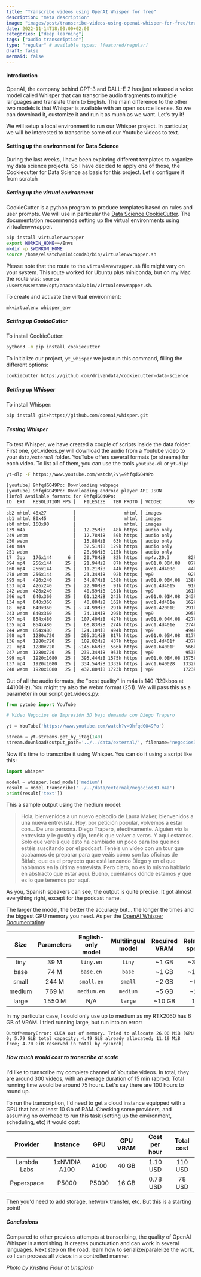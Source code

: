 ```yaml
---
title: "Transcribe videos using OpenAI Whisper for free"
description: "meta description"
image: "images/post/transcribe-videos-using-openai-whisper-for-free/transcribe-videos-using-openai-whisper-for-free.jpeg"
date: 2022-11-14T18:00:00+02:00
categories: ["deep learning"]
tags: ["audio transcription"]
type: "regular" # available types: [featured/regular]
draft: false
mermaid: false
---
```


#### Introduction

OpenAI, the company behind GPT-3 and DALL-E 2 has just released a voice model called Whisper that can transcribe audio fragments to multiple languages and translate them to English. The main difference to the other two models is that Whisper is available with an open source license. So we can download it, customize it and run it as much as we want. Let's try it!

We will setup a local environment to run our Whisper project. In particular, we will be interested to transcribe some of our Youtube videos to text.

#### Setting up the environment for Data Science

During the last weeks, I have been exploring different templates to organize my data science projects. So I have decided to apply one of those, the Cookiecutter for Data Science as basis for this project. Let's configure it from scratch

##### Setting up the virtual environment

CookieCutter is a python program to produce templates based on rules and user prompts. We will use in particular the [Data Science CookieCutter](https://github.com/drivendata/cookiecutter-data-science). The documentation recommends setting up the virtual environments using virtualenvwrapper.

```sh
pip install virtualenvwrapper
export WORKON_HOME=~/Envs
mkdir -p $WORKON_HOME
source /home/elsatch/miniconda3/bin/virtualenvwrapper.sh
```

Please note that the route to the `virtualenvwrapper.sh` file might vary on your system. This route worked for Ubuntu plus miniconda, but on my Mac the route was: `source /Users/username/opt/anaconda3/bin/virtualenvwrapper.sh`.

To create and activate the virtual environment:

```sh
mkvirtualenv whisper_env
```

##### Setting up CookieCutter

To install CookieCutter:

```sh
python3 -m pip install cookiecutter
```

To initialize our project, `yt_whisper` we just run this command, filling the different options:

```sh
cookiecutter https://github.com/drivendata/cookiecutter-data-science
```

##### Setting up Whisper

To install Whisper:

```sh
pip install git+https://github.com/openai/whisper.git
```

##### Testing Whisper

To test Whisper, we have created a couple of scripts inside the data folder. First one, get_videos.py will download the audio from a Youtube video to your `data/external` folder. YouTube offers several formats (or streams) for each video. To list all of them, you can use the tools `youtube-dl` or `yt-dlp`:

```sh
yt-dlp -F https://www.youtube.com/watch\?v\=9hfqdGO49Po

[youtube] 9hfqdGO49Po: Downloading webpage
[youtube] 9hfqdGO49Po: Downloading android player API JSON
[info] Available formats for 9hfqdGO49Po:
ID  EXT   RESOLUTION FPS │   FILESIZE   TBR PROTO │ VCODEC          VBR ACODEC      ABR     ASR MORE INFO
──────────────────────────────────────────────────────────────────────────────────────────────────────────────────
sb2 mhtml 48x27          │                  mhtml │ images                                      storyboard
sb1 mhtml 80x45          │                  mhtml │ images                                      storyboard
sb0 mhtml 160x90         │                  mhtml │ images                                      storyboard
139 m4a                  │   12.25MiB   48k https │ audio only          mp4a.40.5   48k 22050Hz low, m4a_dash
249 webm                 │   12.78MiB   50k https │ audio only          opus        50k 48000Hz low, webm_dash
250 webm                 │   15.88MiB   63k https │ audio only          opus        63k 48000Hz low, webm_dash
140 m4a                  │   32.51MiB  129k https │ audio only          mp4a.40.2  129k 44100Hz medium, m4a_dash
251 webm                 │   28.98MiB  115k https │ audio only          opus       115k 48000Hz medium, webm_dash
17  3gp   176x144      6 │   20.78MiB   82k https │ mp4v.20.3       82k mp4a.40.2    0k 22050Hz 144p
394 mp4   256x144     25 │   21.94MiB   87k https │ av01.0.00M.08   87k video only              144p, mp4_dash
160 mp4   256x144     25 │   11.21MiB   44k https │ avc1.4d400c     44k video only              144p, mp4_dash
278 webm  256x144     25 │   23.34MiB   92k https │ vp9             92k video only              144p, webm_dash
395 mp4   426x240     25 │   34.87MiB  138k https │ av01.0.00M.08  138k video only              240p, mp4_dash
133 mp4   426x240     25 │   22.90MiB   91k https │ avc1.4d4015     91k video only              240p, mp4_dash
242 webm  426x240     25 │   40.59MiB  161k https │ vp9            161k video only              240p, webm_dash
396 mp4   640x360     25 │   61.12MiB  243k https │ av01.0.01M.08  243k video only              360p, mp4_dash
134 mp4   640x360     25 │   40.80MiB  162k https │ avc1.4d401e    162k video only              360p, mp4_dash
18  mp4   640x360     25 │ ~ 74.99MiB  291k https │ avc1.42001E    291k mp4a.40.2    0k 44100Hz 360p
243 webm  640x360     25 │   74.18MiB  295k https │ vp9            295k video only              360p, webm_dash
397 mp4   854x480     25 │  107.40MiB  427k https │ av01.0.04M.08  427k video only              480p, mp4_dash
135 mp4   854x480     25 │   68.83MiB  274k https │ avc1.4d401e    274k video only              480p, mp4_dash
244 webm  854x480     25 │  124.10MiB  494k https │ vp9            494k video only              480p, webm_dash
398 mp4   1280x720    25 │  205.31MiB  817k https │ av01.0.05M.08  817k video only              720p, mp4_dash
136 mp4   1280x720    25 │  109.82MiB  437k https │ avc1.4d401f    437k video only              720p, mp4_dash
22  mp4   1280x720    25 │ ~145.66MiB  566k https │ avc1.64001F    566k mp4a.40.2    0k 44100Hz 720p
247 webm  1280x720    25 │  239.34MiB  953k https │ vp9            953k video only              720p, webm_dash
399 mp4   1920x1080   25 │  395.44MiB 1575k https │ av01.0.08M.08 1575k video only              1080p, mp4_dash
137 mp4   1920x1080   25 │  334.54MiB 1332k https │ avc1.640028   1332k video only              1080p, mp4_dash
248 webm  1920x1080   25 │  432.80MiB 1723k https │ vp9           1723k video only              1080p, webm_dash
```

Out of all the audio formats, the "best quality" in m4a is 140 (129kbps at 44100Hz). You might try also the webm format (251). We will pass this as a parameter in our script get_videos.py:

```python
from pytube import YouTube

# Video Negocios de Impresión 3D bajo demanda con Diego Trapero

yt = YouTube('https://www.youtube.com/watch?v=9hfqdGO49Po')

stream = yt.streams.get_by_itag(140)
stream.download(output_path='../../data/external/', filename='negocios3D.m4a')
```

Now it's time to transcribe it using Whisper. You can do it using a script like this:

```python
import whisper

model = whisper.load_model('medium')
result = model.transcribe('../../data/external/negocios3D.m4a')
print(result['text'])
```

This a sample output using the medium model:

> Hola, bienvenidos a un nuevo episodio de Laura Maker, bienvenidos a una nueva entrevista. Hoy, por petición popular, volvemos a estar con... De una persona. Diego Trapero, efectivamente. Alguien vio la entrevista y le gustó y dijo, tenéis que volver a veros. Y aquí estamos. Solo que veréis que esto ha cambiado un poco para los que nos estéis suscitando por el podcast. Tenéis un vídeo con un tour que acabamos de preparar para que veáis cómo son las oficinas de Bitfab, que es el proyecto que está lanzando Diego y en el que hablamos en la última entrevista. Pero claro, no es lo mismo hablarlo en abstracto que estar aquí. Bueno, cuéntanos dónde estamos y qué es lo que tenemos por aquí. 

As you, Spanish speakers can see, the output is quite precise. It got almost everything right, except for the podcast name.

The larger the model, the better the accuracy but... the longer the times and the biggest GPU memory you need. As per the [OpenAI Whisper Documentation](https://raw.githubusercontent.com/openai/whisper/main/README.md):

|  Size  | Parameters | English-only model | Multilingual model | Required VRAM | Relative speed |
|:------:|:----------:|:------------------:|:------------------:|:-------------:|:--------------:|
|  tiny  |    39 M    |     `tiny.en`      |       `tiny`       |     ~1 GB     |      ~32x      |
|  base  |    74 M    |     `base.en`      |       `base`       |     ~1 GB     |      ~16x      |
| small  |   244 M    |     `small.en`     |      `small`       |     ~2 GB     |      ~6x       |
| medium |   769 M    |    `medium.en`     |      `medium`      |     ~5 GB     |      ~2x       |
| large  |   1550 M   |        N/A         |      `large`       |    ~10 GB     |       1x       |

In my particular case, I could only use up to medium as my RTX2060 has 6 GB of VRAM. I tried running large, but run into an error:

```none
OutOfMemoryError: CUDA out of memory. Tried to allocate 26.00 MiB (GPU 0; 5.79 GiB total capacity; 4.49 GiB already allocated; 11.19 MiB free; 4.70 GiB reserved in total by PyTorch)
```

##### How much would cost to transcribe at scale

I'd like to transcribe my complete channel of Youtube videos. In total, they are around 300 videos, with an average duration of 15 min (aprox). Total running time would be around 75 hours. Let's say there are 100 hours to round up.

To run the transcription, I'd need to get a cloud instance equipped with a GPU that has at least 10 Gb of RAM. Checking some providers, and assuming no overhead to run this task (setting up the environment, scheduling, etc) it would cost:

| Provider   | Instance      | GPU  | GPU VRAM | Cost per hour | Total cost |
|:----------:|:-------------:|:----:|:--------:|:-------------:|:----------:|
| Lambda Labs| 1xNVIDIA A100 | A100 | 40 GB    | 1.10 USD      |  110 USD   |
| Paperspace | P5000         | P5000| 16 GB    | 0.78 USD      |  78 USD    |

Then you'd need to add storage, network transfer, etc. But this is a starting point!

##### Conclusions

Compared to other previous attempts at transcribing, the quality of OpenAI Whisper is astonishing. It creates punctuation and can work in several languages. Next step on the road, learn how to serialize/paralelize the work, so I can process all videos in a controlled manner.

_Photo by Kristina Flour at Unsplash_

